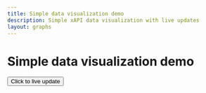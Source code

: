 ```yaml
---
title: Simple data visualization demo
description: Simple xAPI data visualization with live updates
layout: graphs
---
```


# Simple data visualization demo

<div id='graphContainer'>
    <div id='lrsMovement' class='container'>
    </div>
</div>
<div id="buttons"><button id="liveUpdate" class="clear">Click to live update</button></div>
<span id='status'></span>
<script type="text/javascript" src="assets/js/simpleviz.js"></script>

